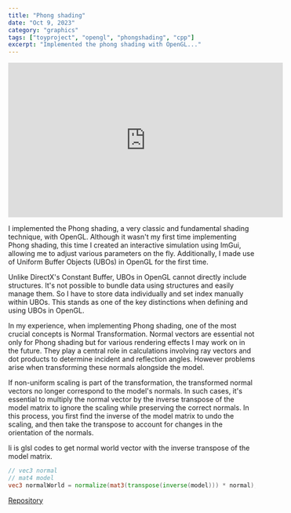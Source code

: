 ```yaml
---
title: "Phong shading"
date: "Oct 9, 2023"
category: "graphics"
tags: ["toyproject", "opengl", "phongshading", "cpp"]
excerpt: "Implemented the phong shading with OpenGL..."
---
```


<iframe width="560" height="315" src="https://www.youtube.com/embed/r_5rToXmMso?si=lpXZsbQGmN2RKfhb" title="YouTube video player" frameborder="0" allow="accelerometer; autoplay; clipboard-write; encrypted-media; gyroscope; picture-in-picture; web-share" allowfullscreen></iframe>

I implemented the Phong shading, a very classic and fundamental shading technique, with OpenGL. Although it wasn't my first time implementing Phong shading, this time I created an interactive simulation using ImGui, allowing me to adjust various parameters on the fly. Additionally, I made use of Uniform Buffer Objects (UBOs) in OpenGL for the first time.

Unlike DirectX's Constant Buffer, UBOs in OpenGL cannot directly include structures. It's not possible to bundle data using structures and easily manage them. So I have to store data individually and set index manually within UBOs. This stands as one of the key distinctions when defining and using UBOs in OpenGL.

In my experience, when implementing Phong shading, one of the most crucial concepts is Normal Transformation. Normal vectors are essential not only for Phong shading but for various rendering effects I may work on in the future. They play a central role in calculations involving ray vectors and dot products to determine incident and reflection angles. However problems arise when transforming these normals alongside the model.

If non-uniform scaling is part of the transformation, the transformed normal vectors no longer correspond to the model's normals. In such cases, it's essential to multiply the normal vector by the inverse transpose of the model matrix to ignore the scaling while preserving the correct normals. In this process, you first find the inverse of the model matrix to undo the scaling, and then take the transpose to account for changes in the orientation of the normals.

Ii is glsl codes to get normal world vector with the inverse transpose of the model matrix.

```glsl
// vec3 normal
// mat4 model
vec3 normalWorld = normalize(mat3(transpose(inverse(model))) * normal);
```

[Repository](https://github.com/waynechoidev/OpenGL-Lighting/)
